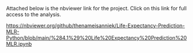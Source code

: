 Attached below is the nbviewer link for the project. Click on this link for full access to the analysis.

https://nbviewer.org/github/thenameisanniek/Life-Expectancy-Prediction-MLR-Python/blob/main/%284.1%29%20Life%20Expectancy%20Prediction%20MLR.ipynb
